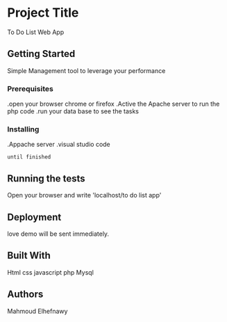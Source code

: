 # Project Title

To Do List Web App  

## Getting Started
Simple Management tool to leverage your performance 
### Prerequisites
.open your browser chrome or firefox 
.Active the Apache server to run the php code 
.run your data base to see the tasks 

### Installing

.Appache server 
.visual studio code

```
until finished
```

## Running the tests

Open your browser and write 'localhost/to do list app'

## Deployment

love demo will be sent immediately.

## Built With

Html 
css 
javascript 
php
Mysql

## Authors
Mahmoud Elhefnawy 
